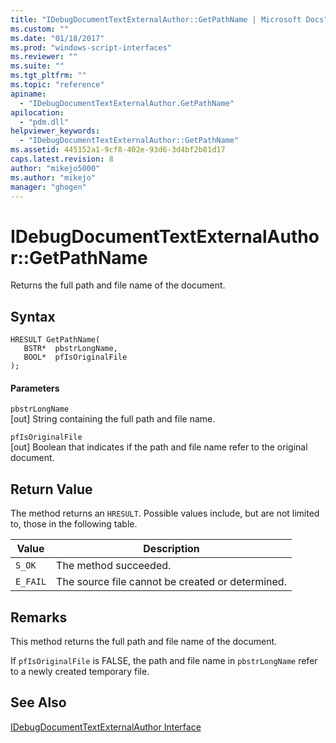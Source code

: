 ```yaml
---
title: "IDebugDocumentTextExternalAuthor::GetPathName | Microsoft Docs"
ms.custom: ""
ms.date: "01/18/2017"
ms.prod: "windows-script-interfaces"
ms.reviewer: ""
ms.suite: ""
ms.tgt_pltfrm: ""
ms.topic: "reference"
apiname: 
  - "IDebugDocumentTextExternalAuthor.GetPathName"
apilocation: 
  - "pdm.dll"
helpviewer_keywords: 
  - "IDebugDocumentTextExternalAuthor::GetPathName"
ms.assetid: 445152a1-9cf8-402e-93d6-3d4bf2b81d17
caps.latest.revision: 8
author: "mikejo5000"
ms.author: "mikejo"
manager: "ghogen"
---
```

# IDebugDocumentTextExternalAuthor::GetPathName
Returns the full path and file name of the document.  
  
## Syntax  
  
```  
HRESULT GetPathName(  
   BSTR*  pbstrLongName,  
   BOOL*  pfIsOriginalFile  
);  
```  
  
#### Parameters  
 `pbstrLongName`  
 [out] String containing the full path and file name.  
  
 `pfIsOriginalFile`  
 [out] Boolean that indicates if the path and file name refer to the original document.  
  
## Return Value  
 The method returns an `HRESULT`. Possible values include, but are not limited to, those in the following table.  
  
|Value|Description|  
|-----------|-----------------|  
|`S_OK`|The method succeeded.|  
|`E_FAIL`|The source file cannot be created or determined.|  
  
## Remarks  
 This method returns the full path and file name of the document.  
  
 If `pfIsOriginalFile` is FALSE, the path and file name in `pbstrLongName` refer to a newly created temporary file.  
  
## See Also  
 [IDebugDocumentTextExternalAuthor Interface](../../winscript/reference/idebugdocumenttextexternalauthor-interface.md)